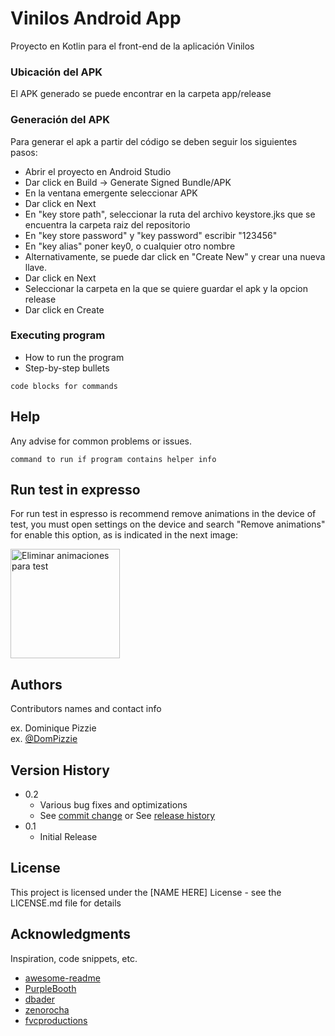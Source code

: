 # Vinilos Android App

Proyecto en Kotlin para el front-end de la aplicación Vinilos

### Ubicación del APK
El APK generado se puede encontrar en la carpeta app/release

### Generación del APK
Para generar el apk a partir del código se deben seguir los siguientes pasos:

* Abrir el proyecto en Android Studio
* Dar click en Build -> Generate Signed Bundle/APK
* En la ventana emergente seleccionar APK
* Dar click en Next
* En "key store path", seleccionar la ruta del archivo keystore.jks que se encuentra la carpeta raiz del repositorio
* En "key store password" y "key password" escribir "123456"
* En "key alias" poner key0, o cualquier otro nombre
* Alternativamente, se puede dar click en "Create New" y crear una nueva llave.
* Dar click en Next
* Seleccionar la carpeta en la que se quiere guardar el apk y la opcion release
* Dar click en Create 

### Executing program

* How to run the program
* Step-by-step bullets
```
code blocks for commands
```

## Help

Any advise for common problems or issues.
```
command to run if program contains helper info
```

## Run test in expresso

For run test in espresso is recommend remove animations in the device of test, you must open settings on the device and search "Remove animations" for enable this option, as is indicated in the next image:

<img width="175" alt="Eliminar animaciones para test" src="https://github.com/santiagomd11/Vinilos-Mobile/assets/123957494/6da26439-6044-4e46-9da7-b0fe64ba985d">


## Authors

Contributors names and contact info

ex. Dominique Pizzie  
ex. [@DomPizzie](https://twitter.com/dompizzie)

## Version History

* 0.2
    * Various bug fixes and optimizations
    * See [commit change]() or See [release history]()
* 0.1
    * Initial Release

## License

This project is licensed under the [NAME HERE] License - see the LICENSE.md file for details

## Acknowledgments

Inspiration, code snippets, etc.
* [awesome-readme](https://github.com/matiassingers/awesome-readme)
* [PurpleBooth](https://gist.github.com/PurpleBooth/109311bb0361f32d87a2)
* [dbader](https://github.com/dbader/readme-template)
* [zenorocha](https://gist.github.com/zenorocha/4526327)
* [fvcproductions](https://gist.github.com/fvcproductions/1bfc2d4aecb01a834b46)
